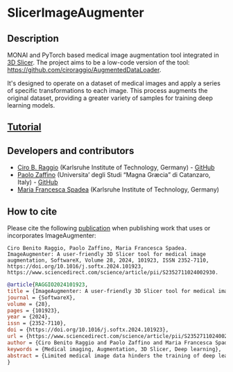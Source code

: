 # SlicerImageAugmenter

## Description
MONAI and PyTorch based medical image augmentation tool integrated in [3D Slicer](https://www.slicer.org/).
The project aims to be a low-code version of the tool: <https://github.com/ciroraggio/AugmentedDataLoader>.

It's designed to operate on a dataset of medical images and apply a series of specific transformations to each image. This process augments the original dataset, providing a greater variety of samples for training deep learning models.

## [Tutorial](https://ciroraggio.github.io/SlicerImageAugmenter/tutorial)

## Developers and contributors
* [Ciro B. Raggio](https://www.ibt.kit.edu/english/Raggio_C.php) (Karlsruhe Institute of Technology, Germany) - [GitHub](<https://github.com/ciroraggio>)
* [Paolo Zaffino](http://dmsc.unicz.it/personale/docente/paolozaffino) (Universita’ degli Studi “Magna Græcia” di Catanzaro, Italy) - [GitHub](<https://github.com/pzaffino>)
* [Maria Francesca Spadea](https://www.ibt.kit.edu/english/Spadea_Francesca.php) (Karlsruhe Institute of Technology, Germany)

## How to cite
Please cite the following [publication](https://www.sciencedirect.com/science/article/pii/S2352711024002930) when publishing work that uses or incorporates ImageAugmenter:

```
Ciro Benito Raggio, Paolo Zaffino, Maria Francesca Spadea. ImageAugmenter: A user-friendly 3D Slicer tool for medical image augmentation, SoftwareX, Volume 28, 2024, 101923, ISSN 2352-7110, https://doi.org/10.1016/j.softx.2024.101923, https://www.sciencedirect.com/science/article/pii/S2352711024002930.
```

```bibtex
@article{RAGGIO2024101923,
title = {ImageAugmenter: A user-friendly 3D Slicer tool for medical image augmentation},
journal = {SoftwareX},
volume = {28},
pages = {101923},
year = {2024},
issn = {2352-7110},
doi = {https://doi.org/10.1016/j.softx.2024.101923},
url = {https://www.sciencedirect.com/science/article/pii/S2352711024002930},
author = {Ciro Benito Raggio and Paolo Zaffino and Maria Francesca Spadea},
keywords = {Medical imaging, Augmentation, 3D Slicer, Deep learning},
abstract = {Limited medical image data hinders the training of deep learning (DL) models in the biomedical field. Image augmentation can reduce the data-scarcity problem by generating variations of existing images. However, currently implemented methods require coding, excluding non-programmer users from this opportunity. We therefore present ImageAugmenter, an easy-to-use and open-source module for 3D Slicer imaging computing platform. It offers a simple and intuitive interface for applying over 20 simultaneous MONAI Transforms (spatial, intensity, etc.) to medical image datasets, all without programming. ImageAugmenter makes accessible medical image augmentation, enabling a wider range of users to improve the performance of DL models in medical image analysis by increasing the number of samples available for training.}
}
```